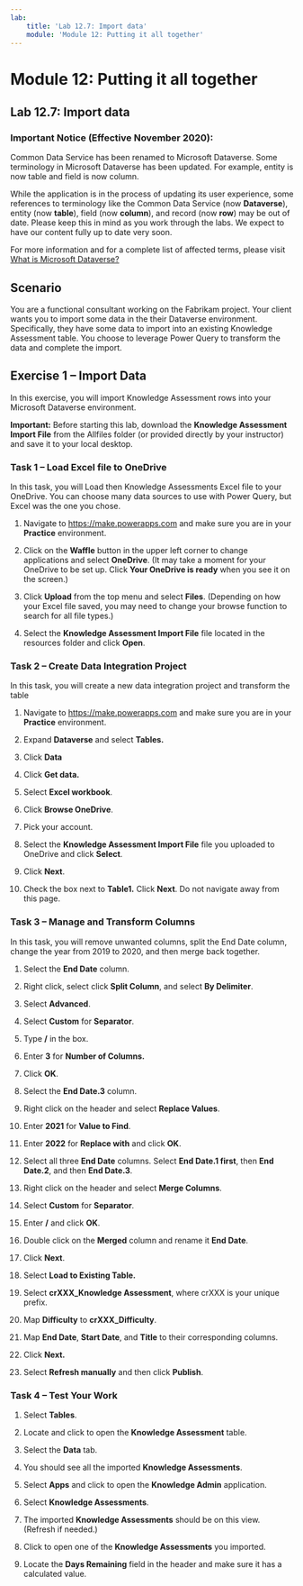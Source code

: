 ```yaml
---
lab:
    title: 'Lab 12.7: Import data'
    module: 'Module 12: Putting it all together'
---
```


Module 12: Putting it all together
=======================

## Lab 12.7: Import data

### Important Notice (Effective November 2020):
Common Data Service has been renamed to Microsoft Dataverse. Some terminology in Microsoft Dataverse has been updated. For example, entity is now table and field is now column. 

While the application is in the process of updating its user experience, some references to terminology like the Common Data Service (now **Dataverse**), entity (now **table**), field (now **column**), and record (now **row**) may be out of date. Please keep this in mind as you work through the labs. We expect to have our content fully up to date very soon. 

For more information and for a complete list of affected terms, please visit [What is Microsoft Dataverse?](https://docs.microsoft.com/en-us/powerapps/maker/common-data-service/data-platform-intro#terminology-updates)

Scenario
--------

You are a functional consultant working on the Fabrikam project. Your client
wants you to import some data in the their Dataverse environment. Specifically, they
have some data to import into an existing Knowledge Assessment table. You choose
to leverage Power Query to transform the data and complete the import.

## Exercise 1 – Import Data

In this exercise, you will import Knowledge Assessment rows into your Microsoft
Dataverse environment.

**Important:** Before starting this lab, download the **Knowledge Assessment
Import File** from the Allfiles folder (or provided directly by your
instructor) and save it to your local desktop.

### Task 1 – Load Excel file to OneDrive

In this task, you will Load then Knowledge Assessments Excel file to your
OneDrive. You can choose many data sources to use with Power Query, but Excel
was the one you chose.

1.  Navigate to <https://make.powerapps.com> and make
    sure you are in your **Practice** environment.

2.  Click on the **Waffle** button in the upper left corner to change
    applications and select **OneDrive**. (It may take a moment for your
    OneDrive to be set up. Click **Your OneDrive is ready** when you see it on
    the screen.)

3.  Click **Upload** from the top menu and select **Files**. (Depending on how
    your Excel file saved, you may need to change your browse function to search
    for all file types.)

4.  Select the **Knowledge Assessment Import File** file located in the
    resources folder and click **Open**.

### Task 2 – Create Data Integration Project

In this task, you will create a new data integration project and transform the
table

1.  Navigate to <https://make.powerapps.com> and make
    sure you are in your **Practice** environment.

2.  Expand **Dataverse** and select **Tables.**

3.  Click **Data**

4.  Click **Get data.**

5.  Select **Excel workbook**.

6.  Click **Browse OneDrive**.

7.  Pick your account.

8.  Select the **Knowledge Assessment Import File** file you uploaded to
    OneDrive and click **Select**.

9.  Click **Next**.

10. Check the box next to **Table1.** Click **Next**. Do not navigate away from
    this page.

### Task 3 – Manage and Transform Columns

In this task, you will remove unwanted columns, split the End Date column,
change the year from 2019 to 2020, and then merge back together.

1.  Select the **End Date** column.

2.  Right click, select click **Split Column**, and select **By Delimiter**.

3.  Select **Advanced**.

4.  Select **Custom** for **Separator**.

5.  Type **/** in the box.

6.  Enter **3** for **Number of Columns.**

7.  Click **OK**.

8.  Select the **End Date.3** column.

9.  Right click on the header and select **Replace Values**.

10. Enter **2021** for **Value to Find**.

11. Enter **2022** for **Replace with** and click **OK**.

12. Select all three **End Date** columns. Select **End Date.1 first**, then
    **End Date.2**, and then **End Date.3**.

13. Right click on the header and select **Merge Columns**.

14. Select **Custom** for **Separator**.

15. Enter **/** and click **OK**.

16. Double click on the **Merged** column and rename it **End Date**.

17. Click **Next**.

18. Select **Load to Existing Table.**

19. Select **crXXX_Knowledge Assessment**, where crXXX is your unique prefix.

20. Map **Difficulty** to **crXXX_Difficulty**.

21. Map **End Date**, **Start Date**, and **Title** to their corresponding
    columns.

22. Click **Next.**

23. Select **Refresh manually** and then click **Publish**.

### Task 4 – Test Your Work

1.  Select **Tables**.

2.  Locate and click to open the **Knowledge Assessment** table.

3.  Select the **Data** tab.

4.  You should see all the imported **Knowledge Assessments**.

5.  Select **Apps** and click to open the **Knowledge Admin** application.

6.  Select **Knowledge Assessments**.

7.  The imported **Knowledge Assessments** should be on this view. (Refresh if
    needed.)

8.  Click to open one of the **Knowledge Assessments** you imported.

9.  Locate the **Days Remaining** field in the header and make sure it has a
    calculated value.
